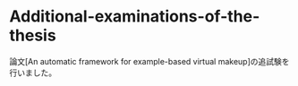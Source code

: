 # Additional-examinations-of-the-thesis
論文[An automatic framework for example-based virtual makeup]の追試験を行いました。
